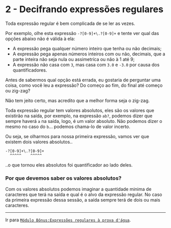 # 2 - Decifrando expressões regulares

Toda expressão regular é bem complicada de se ler as vezes.

Por exemplo, olhe esta expressão `-?[0-9]+\.?[0-9]+` e tente ver qual das opções abaixo não é válida à ela:

- A expressão pega qualquer número inteiro que tenha ou não decimais;
- A expressão pega apenas números inteiros com ou não, decimais, que a parte inteira não seja nula ou assimetríca ou não à 1 até 9;
- A expressão não casa com `3`, mas casa com `3.0` e `-3.0` por causa dos quantificadores.

Antes de sabermos qual opção está errada, eu gostaria de perguntar uma coisa, como você leu a expressão? Do começo ao fim, do final até começo ou zig-zag?

Não tem jeito certo, mas acredito que a melhor forma seja o zig-zag.

Toda expressão regular tem valores absolutos, eles são os valores que existirão na saída, por exemplo, na expressão `ab?`, podemos dizer que sempre haverá `a` na saída, logo, é um valor absoluto. Não podemos dizer o mesmo no caso do `b`... podemos chama-lo de valor incerto.

Ou seja, se olharmos para nossa primeira expressão, vamos ver que existem dois valores absolutos..
```
-?[0-9]+\.?[0-9]+
  ^^^^^    ^^^^^
```
..o que tornou eles absolutos foi quantificador ao lado deles.

### Por que devemos saber os valores absolutos?
Com os valores absolutos podemos imaginar a quantidade minima de caracteres que terá na saída e qual é o alvo da expressão regular.
No caso da primeira expressão dessa sessão, a saída sempre terá de dois ou mais caracteres.

---

Ir para [`Módulo Bônus:Expressões regulares à prova d'água`](water.md).
